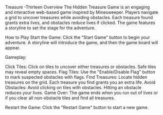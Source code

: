  Treasure -Thirteen
Overview
The Hidden Treasure Game is an engaging and interactive web-based game inspired by Minesweeper. Players navigate a grid to uncover treasures while avoiding obstacles. Each treasure found grants extra lives, and obstacles reduce lives if clicked. The game features a storyline to set the stage for the adventure.


How to Play
Start the Game: Click the "Start Game" button to begin your adventure. A storyline will introduce the game, and then the game board will appear.

Gameplay:

Click Tiles: Click on tiles to uncover either treasures or obstacles. Safe tiles may reveal empty spaces.
Flag Tiles: Use the "Enable/Disable Flag" button to mark suspected obstacles with flags.
Find Treasures: Locate hidden treasures on the grid. Each treasure you find grants you an extra life.
Avoid Obstacles: Avoid clicking on tiles with obstacles. Hitting an obstacle reduces your lives.
Game Over: The game ends when you run out of lives or if you clear all non-obstacle tiles and find all treasures.

Restart the Game: Click the "Restart Game" button to start a new game.